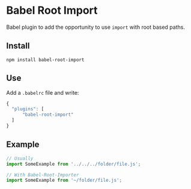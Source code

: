 # Babel Root Import
Babel plugin to add the opportunity to use `import` with root based paths.

## Install
```
npm install babel-root-import
```

## Use
Add a `.babelrc` file and write:
```javascript
{
  "plugins": [
      "babel-root-import"
  ]
}
```

## Example
```javascript
// Usually
import SomeExample from '../../../folder/file.js';

// With Babel-Root-Importer
import SomeExample from '~/folder/file.js';
```
